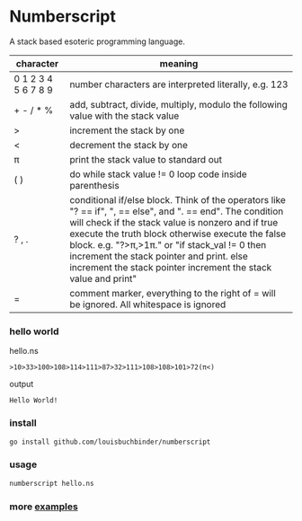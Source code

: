 # Numberscript
A stack based esoteric programming language.

|character|meaning|
|---------|-------|
|0 1 2 3 4 5 6 7 8 9|number characters are interpreted literally, e.g. 123|
|+ - / * %|add, subtract, divide, multiply, modulo the following value with the stack value|
|>|increment the stack by one|
|<|decrement the stack by one|
|π|print the stack value to standard out|
|( )|do while stack value != 0 loop code inside parenthesis
|? , .|conditional if/else block. Think of the operators like "? == if", ", == else", and ". == end". The condition will check if the stack value is nonzero and if true execute the truth block otherwise execute the false block. e.g. "?>π,>1π." or "if stack_val != 0 then increment the stack pointer and print. else increment the stack pointer increment the stack value and print"|
|=|comment marker, everything to the right of = will be ignored. All whitespace is ignored|

### hello world

hello.ns
```
>10>33>100>108>114>111>87>32>111>108>108>101>72(π<)
```
output
```
Hello World!
```

### install
```bash
go install github.com/louisbuchbinder/numberscript
```

### usage
```bash
numberscript hello.ns
```

### more [examples](/test)

